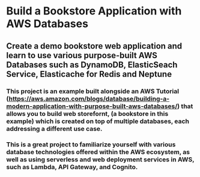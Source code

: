 # Build a Bookstore Application with AWS Databases
## Create a demo bookstore web application and learn to use various purpose-built AWS Databases such as DynamoDB, ElasticSeach Service, Elasticache for Redis and Neptune 



### This project is an example built alongside an AWS Tutorial (https://aws.amazon.com/blogs/database/building-a-modern-application-with-purpose-built-aws-databases/) that allows you to build web storefornt, (a bookstore in this example) which is created on top of multiple databases, each addressing a different use case. 

### This is a great project to familiarize yourself with various database technologies offered within the AWS ecosystem, as well as using serverless and web deployment services in AWS, such as Lambda, API Gateway, and Cognito.